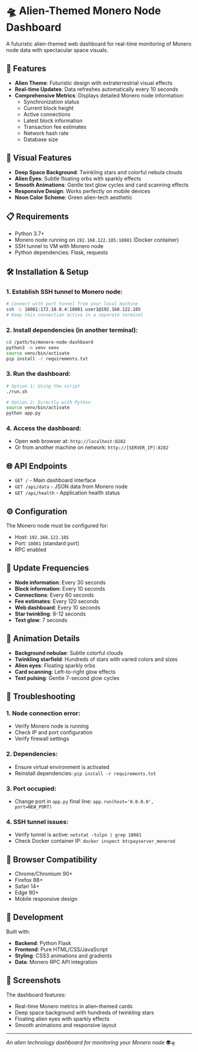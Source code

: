 # 🛸 Alien-Themed Monero Node Dashboard

A futuristic alien-themed web dashboard for real-time monitoring of Monero node data with spectacular space visuals.

## 🚀 Features

- **Alien Theme**: Futuristic design with extraterrestrial visual effects
- **Real-time Updates**: Data refreshes automatically every 10 seconds
- **Comprehensive Metrics**: Displays detailed Monero node information:
  - Synchronization status
  - Current block height
  - Active connections
  - Latest block information
  - Transaction fee estimates
  - Network hash rate
  - Database size

## 🌟 Visual Features

- **Deep Space Background**: Twinkling stars and colorful nebula clouds
- **Alien Eyes**: Subtle floating orbs with sparkly effects
- **Smooth Animations**: Gentle text glow cycles and card scanning effects
- **Responsive Design**: Works perfectly on mobile devices
- **Neon Color Scheme**: Green alien-tech aesthetic

## 📋 Requirements

- Python 3.7+
- Monero node running on `192.168.122.185:18081` (Docker container)
- SSH tunnel to VM with Monero node
- Python dependencies: Flask, requests

## 🛠 Installation & Setup

### 1. **Establish SSH tunnel to Monero node:**
```bash
# Connect with port tunnel from your local machine
ssh -L 18081:172.18.0.4:18081 user1@192.168.122.185
# Keep this connection active in a separate terminal
```

### 2. **Install dependencies (in another terminal):**
```bash
cd /path/to/monero-node-dashboard
python3 -m venv venv
source venv/bin/activate
pip install -r requirements.txt
```

### 3. **Run the dashboard:**
```bash
# Option 1: Using the script
./run.sh

# Option 2: Directly with Python
source venv/bin/activate
python app.py
```

### 4. **Access the dashboard:**
- Open web browser at: `http://localhost:8282`
- Or from another machine on network: `http://[SERVER_IP]:8282`

## 🌐 API Endpoints

- `GET /` - Main dashboard interface
- `GET /api/data` - JSON data from Monero node
- `GET /api/health` - Application health status

## ⚙️ Configuration

The Monero node must be configured for:
- Host: `192.168.122.185`
- Port: `18081` (standard port)
- RPC enabled

## 🔄 Update Frequencies

- **Node information**: Every 30 seconds
- **Block information**: Every 10 seconds
- **Connections**: Every 60 seconds
- **Fee estimates**: Every 120 seconds
- **Web dashboard**: Every 10 seconds
- **Star twinkling**: 8-12 seconds
- **Text glow**: 7 seconds

## 🎨 Animation Details

- **Background nebulae**: Subtle colorful clouds
- **Twinkling starfield**: Hundreds of stars with varied colors and sizes  
- **Alien eyes**: Floating sparkly orbs
- **Card scanning**: Left-to-right glow effects
- **Text pulsing**: Gentle 7-second glow cycles

## 🐛 Troubleshooting

### 1. **Node connection error**:
- Verify Monero node is running
- Check IP and port configuration
- Verify firewall settings

### 2. **Dependencies**:
- Ensure virtual environment is activated
- Reinstall dependencies: `pip install -r requirements.txt`

### 3. **Port occupied**:
- Change port in `app.py` final line: `app.run(host='0.0.0.0', port=NEW_PORT)`

### 4. **SSH tunnel issues**:
- Verify tunnel is active: `netstat -tulpn | grep 18081`
- Check Docker container IP: `docker inspect btcpayserver_monerod`

## 📱 Browser Compatibility

- Chrome/Chromium 90+
- Firefox 88+
- Safari 14+
- Edge 90+
- Mobile responsive design

## 🚀 Development

Built with:
- **Backend**: Python Flask
- **Frontend**: Pure HTML/CSS/JavaScript
- **Styling**: CSS3 animations and gradients
- **Data**: Monero RPC API integration

## 📸 Screenshots

The dashboard features:
- Real-time Monero metrics in alien-themed cards
- Deep space background with hundreds of twinkling stars
- Floating alien eyes with sparkly effects
- Smooth animations and responsive layout

---

*An alien technology dashboard for monitoring your Monero node* 👽🛸
